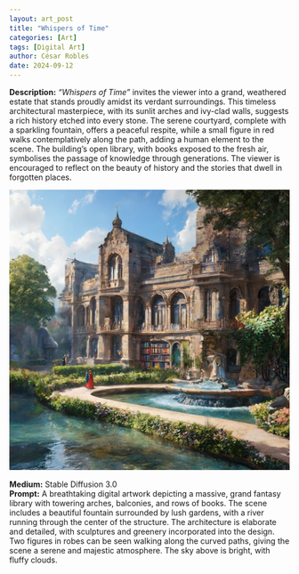 ```yaml
---
layout: art_post
title: "Whispers of Time"
categories: [Art]
tags: [Digital Art]
author: César Robles
date: 2024-09-12
---
```

**Description:** *“Whispers of Time”* invites the viewer into a grand, weathered estate that stands proudly amidst its verdant surroundings. This timeless architectural masterpiece, with its sunlit arches and ivy-clad walls, suggests a rich history etched into every stone. The serene courtyard, complete with a sparkling fountain, offers a peaceful respite, while a small figure in red walks contemplatively along the path, adding a human element to the scene. The building’s open library, with books exposed to the fresh air, symbolises the passage of knowledge through generations. The viewer is encouraged to reflect on the beauty of history and the stories that dwell in forgotten places.

![Whispers of Time](/imag/digital_art/whispers_of_time.jpg)

**Medium:** Stable Diffusion 3.0\
**Prompt:** A breathtaking digital artwork depicting a massive, grand fantasy library with towering arches, balconies, and rows of books. The scene includes a beautiful fountain surrounded by lush gardens, with a river running through the center of the structure. The architecture is elaborate and detailed, with sculptures and greenery incorporated into the design. Two figures in robes can be seen walking along the curved paths, giving the scene a serene and majestic atmosphere. The sky above is bright, with fluffy clouds.